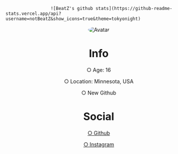                      ![BeatZ's github stats](https://github-readme-stats.vercel.app/api?username=notBeatZ&show_icons=true&theme=tokyonight)

<p align="center">
  <a>
<img src="https://cdn.discordapp.com/attachments/732298693658542141/737627972579622952/Avatar.gif" alt="Avatar" style="border-radius: 75%;">
  </a><br>
</p>
<div class="display">
<h1 style="text-align: center;" align="center"> Info </h1>
  <p style="text-align: center;"align="center">○ Age: 16 <br></p>
  <p style="text-align: center;"align="center">○ Location: Minnesota, USA<br></p>
  <p style="text-align: center;"align="center">○ New Github<br></p>

<h1 style="text-align: center;" align="center"> Social </h1>
  <a href="https://github.com/notBeatZ"><p style="text-align: center;"align="center">○ Github<br></p></>
  <a href="https://instagram.com/beatzwrld"> <p style="text-align: center;"align="center">○ Instagram<br></p></>
</div>
